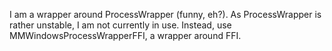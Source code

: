 I am a wrapper around ProcessWrapper (funny, eh?). As ProcessWrapper is rather unstable, I am not currently in use. Instead, use MMWindowsProcessWrapperFFI, a wrapper around FFI.